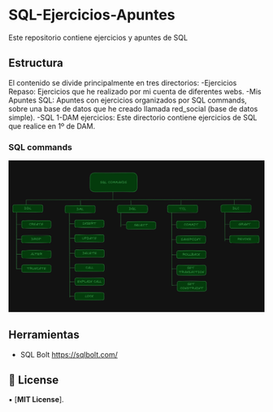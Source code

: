 # SQL-Ejercicios-Apuntes
<p> Este repositorio contiene ejercicios y apuntes de SQL </p>

## Estructura
El contenido se divide principalmente en tres directorios:
-Ejercicios Repaso: Ejercicios que he realizado por mi cuenta de diferentes webs.
-Mis Apuntes SQL: Apuntes con ejercicios organizados por SQL commands, sobre una base de datos que he creado llamada red_social (base de datos simple).
-SQL 1-DAM ejercicios: Este directorio contiene ejercicios de SQL que realice en 1º de DAM.

### SQL commands
<div align='center'>
  <img src='sql_commands.png' alt='sql commands' />
</div>


## Herramientas

-  SQL Bolt https://sqlbolt.com/

## 📃 License

▪️ [**MIT License**].

